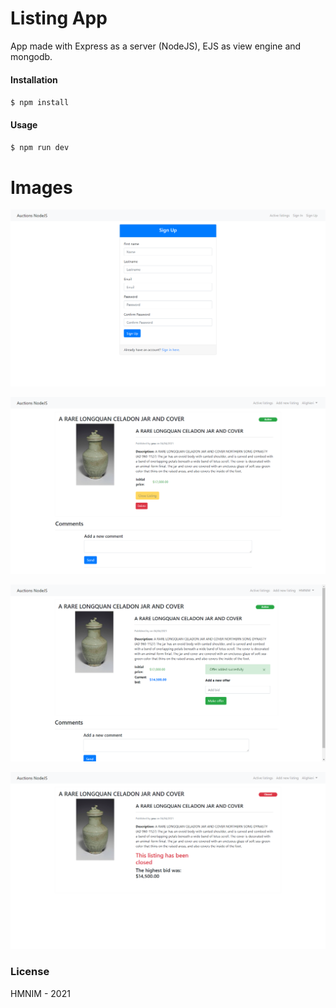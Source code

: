 # Listing App

App made with Express as a server (NodeJS), EJS as view engine and mongodb.

#### Installation

`$ npm install`

#### Usage
`$ npm run dev`

# Images
![](./docs/Capture00.PNG)

![](./docs/Capture003.PNG)

![](./docs/Capture005.PNG)

![](./docs/Capture007.PNG)

### License
HMNIM - 2021